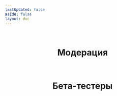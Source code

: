 ```yaml
---
lastUpdated: false
aside: false
layout: doc
---
```


<script setup>
  import {
    VPTeamPage,
    VPTeamPageTitle,
    VPTeamMembers
  } from 'vitepress/theme'

  const admins = [
    {
      avatar: 'https://cdn.discordapp.com/avatars/803639665960681502/b21fff4420698f25db6b8eb663ad2928.webp?size=1024&format=webp&width=410&height=410',
      name: 'SawaDawa177_',
      title: 'Создатель',
      links: [
        { icon: 'github', link: 'https://github.com/notsawadawa177' },
        { icon: 'discord', link: 'https://discord.com/users/803639665960681502' }
      ]
    },
    {
      avatar: 'https://cdn.discordapp.com/avatars/508385398666297383/6f15fdd4d00b3efa48de4dc486753713?size=1024',
      name: 'GreatShow6102',
      title: 'Администратор, Редактор Вики',
      links: [
        { icon: 'github', link: 'https://github.com/VGSS6102/' },
        { icon: 'discord', link: 'https://discord.com/users/508385398666297383' }
      ]
    },
  ]

  const moderators = [
    {
      avatar: 'https://cdn.discordapp.com/avatars/733200455324401676/7a7c34a3bb0fa3e1d730b82087625cb2.webp?size=1024&format=webp&width=428&height=428',
      name: 'Nub4ik1',
      title: 'Модератор',
      links: [
        { icon: 'discord', link: 'https://discord.com/users/733200455324401676' }
      ]
    },
    {
      avatar: 'https://cdn.discordapp.com/avatars/791373241549586443/455753fb239e4f6aa7bcd8a6e90a5eed.webp?size=1024&format=webp&width=410&height=410',
      name: 'Mr_Frying',
      title: 'Модератор',
      links: [
        { icon: 'discord', link: 'https://discord.com/users/791373241549586443' }
      ]
    },
    {
      avatar: 'https://cdn.discordapp.com/avatars/780060596456390706/557bd0ee53cee65160c92cdc7d1af56c.webp?size=1024&format=webp&width=410&height=410',
      name: 'bruuhhh_',
      title: 'Хелпер',
      links: [
        { icon: 'discord', link: 'https://discord.com/users/780060596456390706' }
      ]
    },
  ]

  const beta_testers = [
    {
      avatar: 'https://cdn.discordapp.com/avatars/1025547812945006592/96c579d8c701244247a3d5b29add4379.webp?size=1024&format=webp&width=410&height=410',
      name: 'Gurman',
      title: 'Бета-тестер',
      links: [
        { icon: 'discord', link: 'https://discord.com/users/1025547812945006592' }
      ]
    },
    {
      avatar: 'https://cdn.discordapp.com/avatars/677146664657485840/39411aeaef2292ec8833dd50a106c5b8.webp?size=1024&format=webp&width=410&height=410',
      name: 'LeoVinchi454',
      title: 'Бета-тестер',
      links: [
        { icon: 'discord', link: 'https://discord.com/users/677146664657485840' }
      ]
    },
  ]
</script>

<VPTeamPage>
  <VPTeamPageTitle>
    <template #title> Администрация  </template>
  </VPTeamPageTitle>
  <VPTeamMembers size="medium" :members="admins" />
<br/>
<center>

# Модерация

</center>
<VPTeamMembers size="small" :members="moderators" />
<br/>
<center>

# Бета-тестеры 
</center>
<VPTeamMembers size="small" :members="beta_testers" />
</VPTeamPage>





